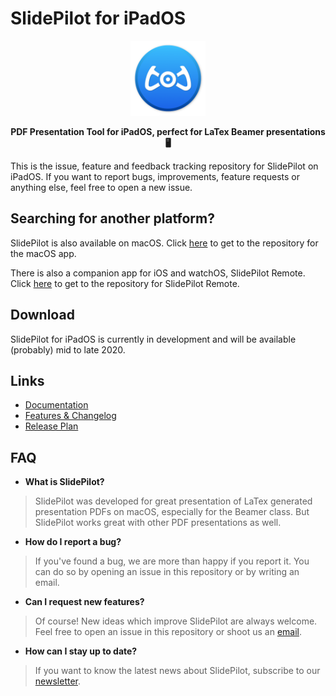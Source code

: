 # SlidePilot for iPadOS

<p align="center">
  <img width=120 src="images/appicon.png"/>
</p>
<p align="center">
  <strong>PDF Presentation Tool for iPadOS, perfect for LaTex Beamer presentations 🖥</strong>
</p>

This is the issue, feature and feedback tracking repository for SlidePilot on iPadOS. If you want to report bugs, improvements, feature requests or anything else, feel free to open a new issue.


## Searching for another platform?
SlidePilot is also available on macOS. Click [here](https://github.com/SlidePilot/SlidePilot-macOS) to get to the repository for the macOS app.

There is also a companion app for iOS and watchOS, SlidePilot Remote. Click [here](https://github.com/SlidePilot/SlidePilot-Remote) to get to the repository for SlidePilot Remote.

## Download
SlidePilot for iPadOS is currently in development and will be available (probably) mid to late 2020.

## Links
- [Documentation](https://slidepilot.gitbook.io/slidepilot/)
- [Features & Changelog](https://slidepilot.gitbook.io/slidepilot/changelog)
- [Release Plan](https://slidepilot.gitbook.io/slidepilot/release-plan)

## FAQ

* **What is SlidePilot?**
> SlidePilot was developed for great presentation of LaTex generated presentation PDFs on macOS, especially for the Beamer class. But SlidePilot works great with other PDF presentations as well.

* **How do I report a bug?**
> If you've found a bug, we are more than happy if you report it.
> You can do so by opening an issue in this repository or by writing an email.

* **Can I request new features?**
> Of course! New ideas which improve SlidePilot are always welcome. Feel free to open an issue in this repository or shoot us an [email](mailto:SlidePilot<info@slidepilotapp.com>).

* **How can I stay up to date?**
> If you want to know the latest news about SlidePilot, subscribe to our [newsletter](https://slidepilotapp.us8.list-manage.com/subscribe/post?u=b76c3249644cb91c7a2e50596&id=049e8f25ef).
